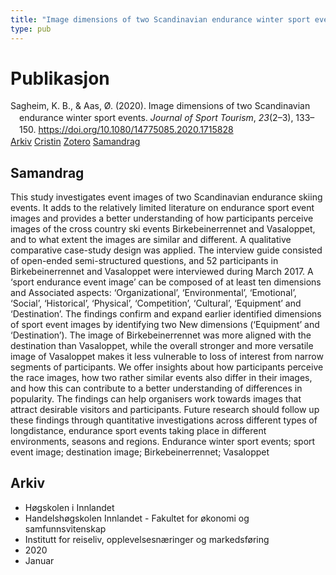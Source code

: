 ```yaml
---
title: "Image dimensions of two Scandinavian endurance winter sport events"
type: pub
---
```

<h1>Publikasjon</h1>
<article id="csl-bib-container-UX7PYED5" class="csl-bib-container">
  <div class="csl-bib-body" style="line-height: 1.35; padding-left: 1em; text-indent:-1em;">
  <div class="csl-entry">Sagheim, K. B., &amp; Aas, &#xD8;. (2020). Image dimensions of two Scandinavian endurance winter sport events. <i>Journal of Sport Tourism</i>, <i>23</i>(2&#x2013;3), 133&#x2013;150. <a href="https://doi.org/10.1080/14775085.2020.1715828">https://doi.org/10.1080/14775085.2020.1715828</a></div>
</div>
  <div class="csl-bib-buttons">
    <a href="#taxonomy-article-UX7PYED5" class="csl-bib-button">Arkiv</a>
    <a href="https://app.cristin.no/results/show.jsf?id=1783299" alt="Cristin URL" class="csl-bib-button">Cristin</a>
    <a href="http://zotero.org/groups/5022929/items/UX7PYED5" alt="Zotero URL" class="csl-bib-button">Zotero</a>
    <a href="#abstract-article-UX7PYED5" class="csl-bib-button">Samandrag</a>
  </div>
  <div id="csl-bib-meta-container-UX7PYED5"></div>
</article>
<div id="csl-bib-meta-UX7PYED5" class="csl-bib-meta">
  <article id="abstract-article-UX7PYED5" class="abstract-article">
    <h1>Samandrag</h1>
    This study investigates event images of two Scandinavian 
endurance skiing events. It adds to the relatively limited literature on endurance sport event images and provides a better understanding of how participants perceive images of the cross country ski events Birkebeinerrennet and Vasaloppet, and to what extent the images are similar and different. A qualitative comparative case-study design was applied. The interview guide consisted of open-ended semi-structured questions, and 52 participants in Birkebeinerrennet and Vasaloppet were interviewed during March 2017. A ‘sport endurance event image’ can be composed of at least ten dimensions and Associated aspects: ‘Organizational’, ‘Environmental’, ‘Emotional’, ‘Social’, 
‘Historical’, ‘Physical’, ‘Competition’, ‘Cultural’, ‘Equipment’ and ‘Destination’. The findings confirm and expand earlier identified dimensions of sport event images by identifying two New dimensions (‘Equipment’ and ‘Destination’). The image of Birkebeinerrennet was more aligned with the destination than Vasaloppet, while the overall stronger and more versatile image of Vasaloppet makes it less vulnerable to loss of interest from narrow 
segments of participants. We offer insights about how participants perceive the race images, how two rather similar events also differ in their images, and how this can contribute to a better understanding of differences in popularity. The findings can help organisers work towards images that attract desirable visitors and participants. Future research should follow up these findings through quantitative investigations across different types of longdistance, endurance sport events taking place in different environments, seasons and regions. 
Endurance winter sport 
events; sport event image; 
destination image; 
Birkebeinerrennet; 
Vasaloppet
  </article>
  <article id="taxonomy-article-UX7PYED5" class="taxonomy-article">
    <h1>Arkiv</h1>
    <ul>
      <li>Høgskolen i Innlandet</li>
      <li>Handelshøgskolen Innlandet - Fakultet for økonomi og samfunnsvitenskap</li>
      <li>Institutt for reiseliv, opplevelsesnæringer og markedsføring</li>
      <li>2020</li>
      <li>Januar</li>
    </ul>
  </article>
</div>
